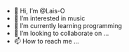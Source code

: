 - 👋 Hi, I’m @Lais-O
- 👀 I’m interested in music
- 🌱 I’m currently learning programming
- 💞️ I’m looking to collaborate on ...
- 📫 How to reach me ...

<!---
Lais-O/Lais-O is a ✨ special ✨ repository because its `README.md` (this file) appears on your GitHub profile.
You can click the Preview link to take a look at your changes.
--->

